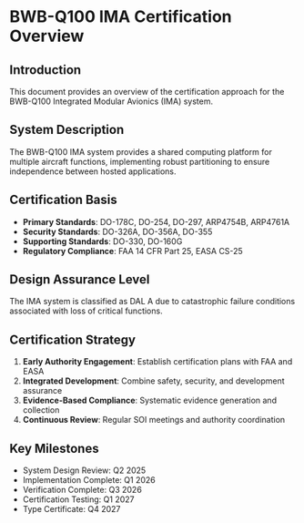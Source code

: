 # BWB-Q100 IMA Certification Overview

## Introduction

This document provides an overview of the certification approach for the BWB-Q100 Integrated Modular Avionics (IMA) system.

## System Description

The BWB-Q100 IMA system provides a shared computing platform for multiple aircraft functions, implementing robust partitioning to ensure independence between hosted applications.

## Certification Basis

- **Primary Standards**: DO-178C, DO-254, DO-297, ARP4754B, ARP4761A
- **Security Standards**: DO-326A, DO-356A, DO-355
- **Supporting Standards**: DO-330, DO-160G
- **Regulatory Compliance**: FAA 14 CFR Part 25, EASA CS-25

## Design Assurance Level

The IMA system is classified as DAL A due to catastrophic failure conditions associated with loss of critical functions.

## Certification Strategy

1. **Early Authority Engagement**: Establish certification plans with FAA and EASA
2. **Integrated Development**: Combine safety, security, and development assurance
3. **Evidence-Based Compliance**: Systematic evidence generation and collection
4. **Continuous Review**: Regular SOI meetings and authority coordination

## Key Milestones

- System Design Review: Q2 2025
- Implementation Complete: Q1 2026
- Verification Complete: Q3 2026
- Certification Testing: Q1 2027
- Type Certificate: Q4 2027
